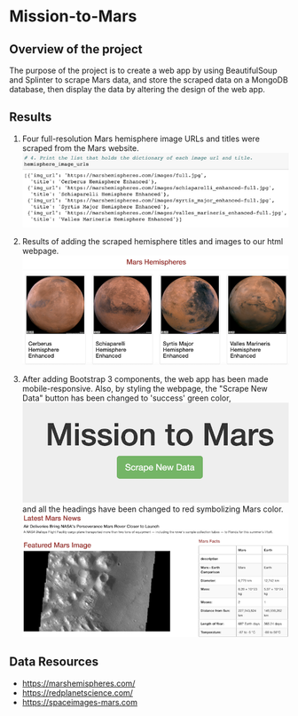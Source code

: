 # Mission-to-Mars
## Overview of the project
The purpose of the project is to create a web app by using BeautifulSoup and Splinter to scrape Mars data, and store the scraped data on a MongoDB database, then display the data by altering the design of the web app. 

## Results
1. Four full-resolution Mars hemisphere image URLs and titles were scraped from the Mars website.  
![hemisphere_urls](Resources/hemisphere_urls.png)

2. Results of adding the scraped hemisphere titles and images to our html webpage.  
![hemispheres](Resources/hemispheres.png)

3. After adding Bootstrap 3 components, the web app has been made mobile-responsive. Also, by styling the webpage, the "Scrape New Data" button has been changed to 'success' green color,
![button](Resources/button.png)
 and all the headings have been changed to red symbolizing Mars color. 
 ![module_img](Resources/module_img.png) 

## Data Resources
* https://marshemispheres.com/
* https://redplanetscience.com/
* https://spaceimages-mars.com


